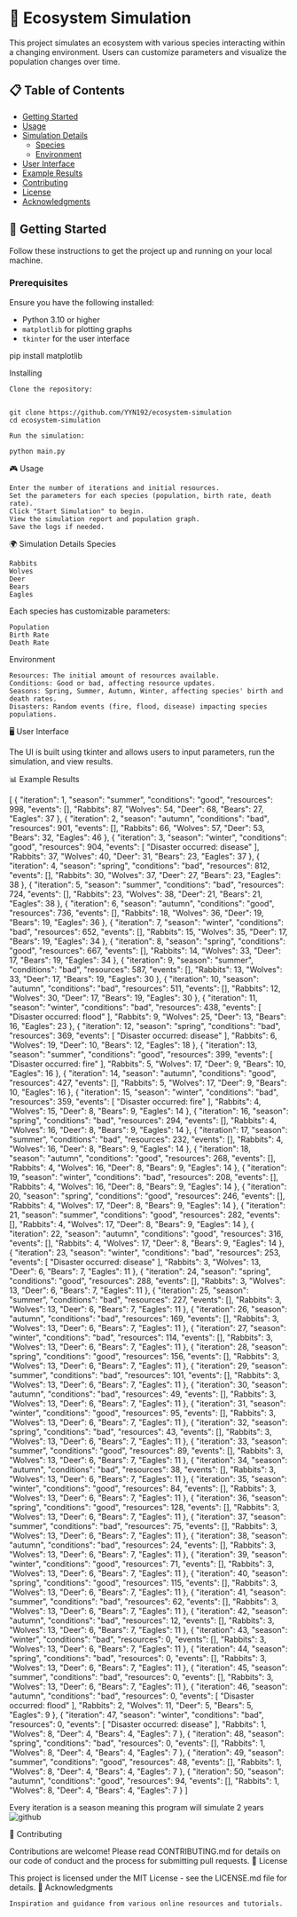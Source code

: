 # 🌿 Ecosystem Simulation

This project simulates an ecosystem with various species interacting within a changing environment. Users can customize parameters and visualize the population changes over time.

## 📋 Table of Contents

- [Getting Started](#getting-started)
- [Usage](#usage)
- [Simulation Details](#simulation-details)
  - [Species](#species)
  - [Environment](#environment)
- [User Interface](#user-interface)
- [Example Results](#example-results)
- [Contributing](#contributing)
- [License](#license)
- [Acknowledgments](#acknowledgments)

## 🚀 Getting Started

Follow these instructions to get the project up and running on your local machine.

### Prerequisites

Ensure you have the following installed:

- Python 3.10 or higher
- `matplotlib` for plotting graphs
- `tkinter` for the user interface

pip install matplotlib

Installing

    Clone the repository:

```

git clone https://github.com/YYN192/ecosystem-simulation
cd ecosystem-simulation
```
    Run the simulation:
```
python main.py
```
🎮 Usage

    Enter the number of iterations and initial resources.
    Set the parameters for each species (population, birth rate, death rate).
    Click "Start Simulation" to begin.
    View the simulation report and population graph.
    Save the logs if needed.

🌍 Simulation Details
Species

    Rabbits
    Wolves
    Deer
    Bears
    Eagles

Each species has customizable parameters:

    Population
    Birth Rate
    Death Rate

Environment

    Resources: The initial amount of resources available.
    Conditions: Good or bad, affecting resource updates.
    Seasons: Spring, Summer, Autumn, Winter, affecting species' birth and death rates.
    Disasters: Random events (fire, flood, disease) impacting species populations.

🖥️ User Interface

The UI is built using tkinter and allows users to input parameters, run the simulation, and view results.

📊 Example Results

[
    {
        "iteration": 1,
        "season": "summer",
        "conditions": "good",
        "resources": 998,
        "events": [],
        "Rabbits": 87,
        "Wolves": 54,
        "Deer": 68,
        "Bears": 27,
        "Eagles": 37
    },
    {
        "iteration": 2,
        "season": "autumn",
        "conditions": "bad",
        "resources": 901,
        "events": [],
        "Rabbits": 66,
        "Wolves": 57,
        "Deer": 53,
        "Bears": 32,
        "Eagles": 46
    },
    {
        "iteration": 3,
        "season": "winter",
        "conditions": "good",
        "resources": 904,
        "events": [
            "Disaster occurred: disease"
        ],
        "Rabbits": 37,
        "Wolves": 40,
        "Deer": 31,
        "Bears": 23,
        "Eagles": 37
    },
    {
        "iteration": 4,
        "season": "spring",
        "conditions": "bad",
        "resources": 812,
        "events": [],
        "Rabbits": 30,
        "Wolves": 37,
        "Deer": 27,
        "Bears": 23,
        "Eagles": 38
    },
    {
        "iteration": 5,
        "season": "summer",
        "conditions": "bad",
        "resources": 724,
        "events": [],
        "Rabbits": 23,
        "Wolves": 38,
        "Deer": 21,
        "Bears": 21,
        "Eagles": 38
    },
    {
        "iteration": 6,
        "season": "autumn",
        "conditions": "good",
        "resources": 736,
        "events": [],
        "Rabbits": 18,
        "Wolves": 36,
        "Deer": 19,
        "Bears": 19,
        "Eagles": 36
    },
    {
        "iteration": 7,
        "season": "winter",
        "conditions": "bad",
        "resources": 652,
        "events": [],
        "Rabbits": 15,
        "Wolves": 35,
        "Deer": 17,
        "Bears": 19,
        "Eagles": 34
    },
    {
        "iteration": 8,
        "season": "spring",
        "conditions": "good",
        "resources": 667,
        "events": [],
        "Rabbits": 14,
        "Wolves": 33,
        "Deer": 17,
        "Bears": 19,
        "Eagles": 34
    },
    {
        "iteration": 9,
        "season": "summer",
        "conditions": "bad",
        "resources": 587,
        "events": [],
        "Rabbits": 13,
        "Wolves": 33,
        "Deer": 17,
        "Bears": 19,
        "Eagles": 30
    },
    {
        "iteration": 10,
        "season": "autumn",
        "conditions": "bad",
        "resources": 511,
        "events": [],
        "Rabbits": 12,
        "Wolves": 30,
        "Deer": 17,
        "Bears": 19,
        "Eagles": 30
    },
    {
        "iteration": 11,
        "season": "winter",
        "conditions": "bad",
        "resources": 438,
        "events": [
            "Disaster occurred: flood"
        ],
        "Rabbits": 9,
        "Wolves": 25,
        "Deer": 13,
        "Bears": 16,
        "Eagles": 23
    },
    {
        "iteration": 12,
        "season": "spring",
        "conditions": "bad",
        "resources": 369,
        "events": [
            "Disaster occurred: disease"
        ],
        "Rabbits": 6,
        "Wolves": 19,
        "Deer": 10,
        "Bears": 12,
        "Eagles": 18
    },
    {
        "iteration": 13,
        "season": "summer",
        "conditions": "good",
        "resources": 399,
        "events": [
            "Disaster occurred: fire"
        ],
        "Rabbits": 5,
        "Wolves": 17,
        "Deer": 9,
        "Bears": 10,
        "Eagles": 16
    },
    {
        "iteration": 14,
        "season": "autumn",
        "conditions": "good",
        "resources": 427,
        "events": [],
        "Rabbits": 5,
        "Wolves": 17,
        "Deer": 9,
        "Bears": 10,
        "Eagles": 16
    },
    {
        "iteration": 15,
        "season": "winter",
        "conditions": "bad",
        "resources": 359,
        "events": [
            "Disaster occurred: fire"
        ],
        "Rabbits": 4,
        "Wolves": 15,
        "Deer": 8,
        "Bears": 9,
        "Eagles": 14
    },
    {
        "iteration": 16,
        "season": "spring",
        "conditions": "bad",
        "resources": 294,
        "events": [],
        "Rabbits": 4,
        "Wolves": 16,
        "Deer": 8,
        "Bears": 9,
        "Eagles": 14
    },
    {
        "iteration": 17,
        "season": "summer",
        "conditions": "bad",
        "resources": 232,
        "events": [],
        "Rabbits": 4,
        "Wolves": 16,
        "Deer": 8,
        "Bears": 9,
        "Eagles": 14
    },
    {
        "iteration": 18,
        "season": "autumn",
        "conditions": "good",
        "resources": 268,
        "events": [],
        "Rabbits": 4,
        "Wolves": 16,
        "Deer": 8,
        "Bears": 9,
        "Eagles": 14
    },
    {
        "iteration": 19,
        "season": "winter",
        "conditions": "bad",
        "resources": 208,
        "events": [],
        "Rabbits": 4,
        "Wolves": 16,
        "Deer": 8,
        "Bears": 9,
        "Eagles": 14
    },
    {
        "iteration": 20,
        "season": "spring",
        "conditions": "good",
        "resources": 246,
        "events": [],
        "Rabbits": 4,
        "Wolves": 17,
        "Deer": 8,
        "Bears": 9,
        "Eagles": 14
    },
    {
        "iteration": 21,
        "season": "summer",
        "conditions": "good",
        "resources": 282,
        "events": [],
        "Rabbits": 4,
        "Wolves": 17,
        "Deer": 8,
        "Bears": 9,
        "Eagles": 14
    },
    {
        "iteration": 22,
        "season": "autumn",
        "conditions": "good",
        "resources": 316,
        "events": [],
        "Rabbits": 4,
        "Wolves": 17,
        "Deer": 8,
        "Bears": 9,
        "Eagles": 14
    },
    {
        "iteration": 23,
        "season": "winter",
        "conditions": "bad",
        "resources": 253,
        "events": [
            "Disaster occurred: disease"
        ],
        "Rabbits": 3,
        "Wolves": 13,
        "Deer": 6,
        "Bears": 7,
        "Eagles": 11
    },
    {
        "iteration": 24,
        "season": "spring",
        "conditions": "good",
        "resources": 288,
        "events": [],
        "Rabbits": 3,
        "Wolves": 13,
        "Deer": 6,
        "Bears": 7,
        "Eagles": 11
    },
    {
        "iteration": 25,
        "season": "summer",
        "conditions": "bad",
        "resources": 227,
        "events": [],
        "Rabbits": 3,
        "Wolves": 13,
        "Deer": 6,
        "Bears": 7,
        "Eagles": 11
    },
    {
        "iteration": 26,
        "season": "autumn",
        "conditions": "bad",
        "resources": 169,
        "events": [],
        "Rabbits": 3,
        "Wolves": 13,
        "Deer": 6,
        "Bears": 7,
        "Eagles": 11
    },
    {
        "iteration": 27,
        "season": "winter",
        "conditions": "bad",
        "resources": 114,
        "events": [],
        "Rabbits": 3,
        "Wolves": 13,
        "Deer": 6,
        "Bears": 7,
        "Eagles": 11
    },
    {
        "iteration": 28,
        "season": "spring",
        "conditions": "good",
        "resources": 156,
        "events": [],
        "Rabbits": 3,
        "Wolves": 13,
        "Deer": 6,
        "Bears": 7,
        "Eagles": 11
    },
    {
        "iteration": 29,
        "season": "summer",
        "conditions": "bad",
        "resources": 101,
        "events": [],
        "Rabbits": 3,
        "Wolves": 13,
        "Deer": 6,
        "Bears": 7,
        "Eagles": 11
    },
    {
        "iteration": 30,
        "season": "autumn",
        "conditions": "bad",
        "resources": 49,
        "events": [],
        "Rabbits": 3,
        "Wolves": 13,
        "Deer": 6,
        "Bears": 7,
        "Eagles": 11
    },
    {
        "iteration": 31,
        "season": "winter",
        "conditions": "good",
        "resources": 95,
        "events": [],
        "Rabbits": 3,
        "Wolves": 13,
        "Deer": 6,
        "Bears": 7,
        "Eagles": 11
    },
    {
        "iteration": 32,
        "season": "spring",
        "conditions": "bad",
        "resources": 43,
        "events": [],
        "Rabbits": 3,
        "Wolves": 13,
        "Deer": 6,
        "Bears": 7,
        "Eagles": 11
    },
    {
        "iteration": 33,
        "season": "summer",
        "conditions": "good",
        "resources": 89,
        "events": [],
        "Rabbits": 3,
        "Wolves": 13,
        "Deer": 6,
        "Bears": 7,
        "Eagles": 11
    },
    {
        "iteration": 34,
        "season": "autumn",
        "conditions": "bad",
        "resources": 38,
        "events": [],
        "Rabbits": 3,
        "Wolves": 13,
        "Deer": 6,
        "Bears": 7,
        "Eagles": 11
    },
    {
        "iteration": 35,
        "season": "winter",
        "conditions": "good",
        "resources": 84,
        "events": [],
        "Rabbits": 3,
        "Wolves": 13,
        "Deer": 6,
        "Bears": 7,
        "Eagles": 11
    },
    {
        "iteration": 36,
        "season": "spring",
        "conditions": "good",
        "resources": 128,
        "events": [],
        "Rabbits": 3,
        "Wolves": 13,
        "Deer": 6,
        "Bears": 7,
        "Eagles": 11
    },
    {
        "iteration": 37,
        "season": "summer",
        "conditions": "bad",
        "resources": 75,
        "events": [],
        "Rabbits": 3,
        "Wolves": 13,
        "Deer": 6,
        "Bears": 7,
        "Eagles": 11
    },
    {
        "iteration": 38,
        "season": "autumn",
        "conditions": "bad",
        "resources": 24,
        "events": [],
        "Rabbits": 3,
        "Wolves": 13,
        "Deer": 6,
        "Bears": 7,
        "Eagles": 11
    },
    {
        "iteration": 39,
        "season": "winter",
        "conditions": "good",
        "resources": 71,
        "events": [],
        "Rabbits": 3,
        "Wolves": 13,
        "Deer": 6,
        "Bears": 7,
        "Eagles": 11
    },
    {
        "iteration": 40,
        "season": "spring",
        "conditions": "good",
        "resources": 115,
        "events": [],
        "Rabbits": 3,
        "Wolves": 13,
        "Deer": 6,
        "Bears": 7,
        "Eagles": 11
    },
    {
        "iteration": 41,
        "season": "summer",
        "conditions": "bad",
        "resources": 62,
        "events": [],
        "Rabbits": 3,
        "Wolves": 13,
        "Deer": 6,
        "Bears": 7,
        "Eagles": 11
    },
    {
        "iteration": 42,
        "season": "autumn",
        "conditions": "bad",
        "resources": 12,
        "events": [],
        "Rabbits": 3,
        "Wolves": 13,
        "Deer": 6,
        "Bears": 7,
        "Eagles": 11
    },
    {
        "iteration": 43,
        "season": "winter",
        "conditions": "bad",
        "resources": 0,
        "events": [],
        "Rabbits": 3,
        "Wolves": 13,
        "Deer": 6,
        "Bears": 7,
        "Eagles": 11
    },
    {
        "iteration": 44,
        "season": "spring",
        "conditions": "bad",
        "resources": 0,
        "events": [],
        "Rabbits": 3,
        "Wolves": 13,
        "Deer": 6,
        "Bears": 7,
        "Eagles": 11
    },
    {
        "iteration": 45,
        "season": "summer",
        "conditions": "bad",
        "resources": 0,
        "events": [],
        "Rabbits": 3,
        "Wolves": 13,
        "Deer": 6,
        "Bears": 7,
        "Eagles": 11
    },
    {
        "iteration": 46,
        "season": "autumn",
        "conditions": "bad",
        "resources": 0,
        "events": [
            "Disaster occurred: flood"
        ],
        "Rabbits": 2,
        "Wolves": 11,
        "Deer": 5,
        "Bears": 5,
        "Eagles": 9
    },
    {
        "iteration": 47,
        "season": "winter",
        "conditions": "bad",
        "resources": 0,
        "events": [
            "Disaster occurred: disease"
        ],
        "Rabbits": 1,
        "Wolves": 8,
        "Deer": 4,
        "Bears": 4,
        "Eagles": 7
    },
    {
        "iteration": 48,
        "season": "spring",
        "conditions": "bad",
        "resources": 0,
        "events": [],
        "Rabbits": 1,
        "Wolves": 8,
        "Deer": 4,
        "Bears": 4,
        "Eagles": 7
    },
    {
        "iteration": 49,
        "season": "summer",
        "conditions": "good",
        "resources": 48,
        "events": [],
        "Rabbits": 1,
        "Wolves": 8,
        "Deer": 4,
        "Bears": 4,
        "Eagles": 7
    },
    {
        "iteration": 50,
        "season": "autumn",
        "conditions": "good",
        "resources": 94,
        "events": [],
        "Rabbits": 1,
        "Wolves": 8,
        "Deer": 4,
        "Bears": 4,
        "Eagles": 7
    }
]

Every iteration is a season meaning this program will simulate 2 years
![github](https://github.com/YYN192/ecosystem-simulation/assets/110526560/3bddb25a-c0e7-48f3-bdc7-2d56f36d3fd5)

🤝 Contributing

Contributions are welcome! Please read CONTRIBUTING.md for details on our code of conduct and the process for submitting pull requests.
📜 License

This project is licensed under the MIT License - see the LICENSE.md file for details.
🙏 Acknowledgments

    Inspiration and guidance from various online resources and tutorials.
